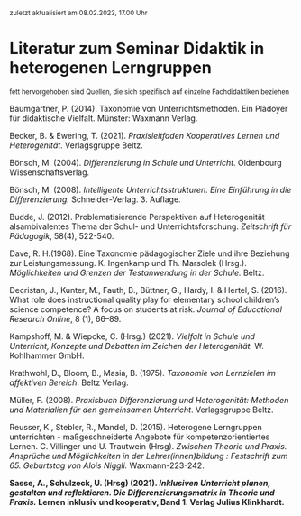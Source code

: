 <sub> zuletzt aktualisiert am 08.02.2023, 17.00 Uhr </sub>

# **Literatur zum Seminar Didaktik in heterogenen Lerngruppen**

<sub> fett hervorgehoben sind Quellen, die sich spezifisch auf einzelne Fachdidaktiken beziehen </sub>

Baumgartner, P. (2014). Taxonomie von Unterrichtsmethoden. Ein Plädoyer für didaktische Vielfalt. Münster: Waxmann Verlag.

Becker, B. & Ewering, T. (2021). *Praxisleitfaden Kooperatives Lernen und Heterogenität*. Verlagsgruppe Beltz.

Bönsch, M. (2004). *Differenzierung in Schule und Unterricht*. Oldenbourg Wissenschaftsverlag.

Bönsch, M. (2008). *Intelligente Unterrichtsstrukturen. Eine Einführung in die Differenzierung.* Schneider-Verlag. 3. Auflage.

Budde, J. (2012). Problematisierende Perspektiven auf Heterogenität alsambivalentes Thema der Schul- und Unterrichtsforschung. *Zeitschrift für Pädagogik*, 58(4), 522-540.

Dave, R. H.(1968). Eine Taxonomie pädagogischer Ziele und ihre Beziehung zur Leistungsmessung. K. Ingenkamp und Th. Marsolek (Hrsg.). *Möglichkeiten und Grenzen der Testanwendung in der Schule.* Beltz.

Decristan, J., Kunter, M., Fauth, B., Büttner, G., Hardy, I. & Hertel, S. (2016). What role does instructional quality play for elementary school children’s science competence? A focus on students at risk. *Journal of Educational Research Online*, 8 (1), 66–89.

Kampshoff, M. & Wiepcke, C. (Hrsg.) (2021). *Vielfalt in Schule und Unterricht, Konzepte und  Debatten im Zeichen der Heterogenität.* W. Kohlhammer GmbH. 

Krathwohl, D., Bloom, B., Masia, B. (1975). *Taxonomie von Lernzielen im affektiven Bereich*. Beltz Verlag.

Müller, F. (2008). *Praxisbuch Differenzierung und Heterogenität: Methoden und Materialien für den gemeinsamen Unterricht*. Verlagsgruppe Beltz.

Reusser, K., Stebler, R., Mandel, D. (2015). Heterogene Lerngruppen unterrichten - maßgeschneiderte Angebote für kompetenzorientiertes Lernen. C. Villinger und U. Trautwein (Hrsg). *Zwischen Theorie und Praxis. Ansprüche und Möglichkeiten in der Lehrer(innen)bildung : Festschrift zum 65. Geburtstag von Alois Niggli.* Waxmann-223-242.

**Sasse, A., Schulzeck, U. (Hrsg) (2021). *Inklusiven Unterricht planen, gestalten und reflektieren. Die Differenzierungsmatrix in Theorie und Praxis.* Lernen inklusiv und kooperativ, Band 1.  Verlag Julius Klinkhardt.**
